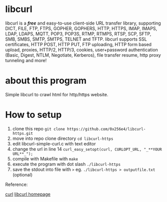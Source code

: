 # libcurl
libcurl is a _**free**_ and easy-to-use client-side URL transfer library, supporting DICT, FILE, FTP, FTPS, GOPHER, GOPHERS, HTTP, HTTPS, IMAP, IMAPS, LDAP, LDAPS, MQTT, POP3, POP3S, RTMP, RTMPS, RTSP, SCP, SFTP, SMB, SMBS, SMTP, SMTPS, TELNET and TFTP. libcurl supports SSL certificates, HTTP POST, HTTP PUT, FTP uploading, HTTP form based upload, proxies, HTTP/2, HTTP/3, cookies, user+password authentication (Basic, Digest, NTLM, Negotiate, Kerberos), file transfer resume, http proxy tunneling and more!

# about this program
Simple libcurl to crawl html for http/https website.

# How to setup
1. clone this repo `git clone https://github.com/0x256e4/libcurl-https.git`
2. move into repo clone directory `cd libcurl-https`
3. edit libcurl-simple-curl.c with text editor
4. change the url in line 14 `curl_easy_setopt(curl, CURLOPT_URL, "_**YOUR URL**_");`
5. compile with Makefile with `make`
6. execute the program with dot slash `./libcurl-https`
7. save the stdout into file with `>` eg. `./libcurl-https > outputfile.txt` (optional)

Reference:

[curl](https://curl.se/)
[libcurl homepage](https://curl.se/libcurl/)
